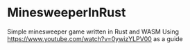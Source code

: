 # MinesweeperInRust
Simple minesweeper game written in Rust and WASM
Using https://www.youtube.com/watch?v=0ywizYLPV00 as a guide
